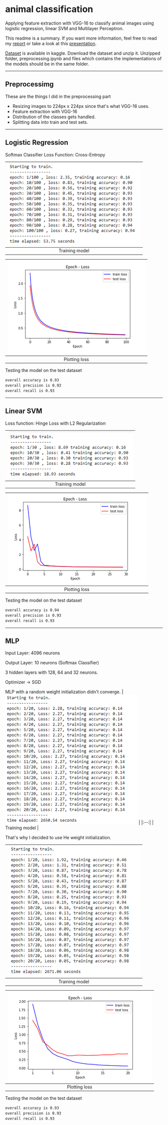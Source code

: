 # animal classification
Applying feature extraction with VGG-16 to classify animal images using logistic regression, linear SVM and Multilayer Perceptron.

This readme is a summary. If you want more information, feel free to read my <a href="/eee485_final_report.pdf" class="image fit">report</a> or take a look at this <a href="/presentation.pptx" class="image fit">presentation</a>.

[Dataset](https://www.kaggle.com/alessiocorrado99/animals10) is available in kaggle. Download the dataset and unzip it. Unzipped folder, preprocessing.ipynb and files which contains the implementations of the models should be in the same folder.

---
## Preprocessimg
These are the things I did in the preprocessing part

- Resizing images to 224px x 224px since that's what VGG-16 uses.
- Feature extraction with VGG-16
- Distribution of the classes gets handled.
- Splitting data into train and test sets.

---

## Logistic Regression
Softmax Classifier
Loss Function: Cross-Entropy

| ![/losigtic-train.png](/logistic-train.png) | 
|:--:| 
| Training model |

| ![/logistic-loss-plot.png](/logistic-loss-plot.png) | 
|:--:| 
| Plotting loss |

Testing the model on the test dataset
```bash
overall accuracy is 0.93
overall precision is 0.93
overall recall is 0.93
```
---

## Linear SVM
Loss function: Hinge Loss with L2 Regularization

| ![/svm-train.png](/svm-train.png) | 
|:--:| 
| Training model |

| ![/svm-loss-plot.png](/svm-loss-plot.png) | 
|:--:| 
| Plotting loss |

Testing the model on the test dataset
```bash
overall accuracy is 0.94
overall precision is 0.93
overall recall is 0.93
```
---
## MLP
Input Layer: 4096 neurons

Output Layer: 10 neurons (Softmax Classifier)

3 hidden layers with 128, 64 and 32 neurons.

Optimizer → SGD

MLP with a random weight initialization didn't converge.
| ![/mlp-train-random-weight.png](/mlp-train-random-weight.png) | 
|:--:| 
| Training model |


That's why I decided to use He weight initialization.

| ![/mlp-train.png](/mlp-train.png) | 
|:--:| 
| Training model |

| ![/mlp-loss-plot.png](/mlp-loss-plot.png) | 
|:--:| 
| Plotting loss |

Testing the model on the test dataset
```bash
overall accuracy is 0.93
overall precision is 0.93
overall recall is 0.93
```

